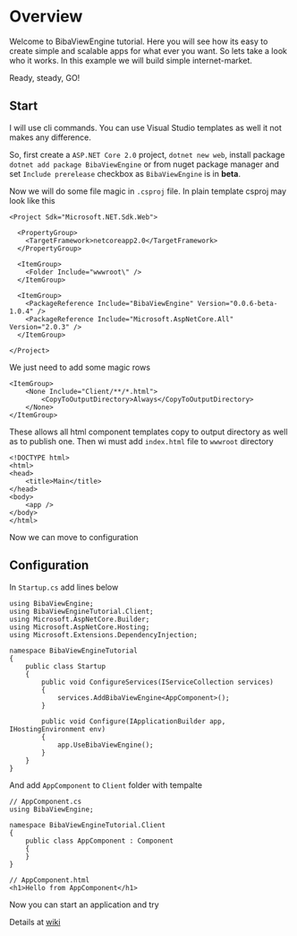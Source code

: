 ﻿# Overview

Welcome to BibaViewEngine tutorial. Here you will see how its easy to create simple
and scalable apps for what ever you want. So lets take a look who it works. In this 
example we will build simple internet-market.

Ready, steady, GO!

## Start

I will use cli commands. You can use Visual Studio templates as well it not makes any difference.

So, first create a `ASP.NET Core 2.0` project, `dotnet new web`, install package 
`dotnet add package BibaViewEngine` or from nuget package manager
and set `Include prerelease` checkbox as `BibaViewEngine` is in **beta**.

Now we will do some file magic in `.csproj` file. In plain template csproj may look like this

```
<Project Sdk="Microsoft.NET.Sdk.Web">

  <PropertyGroup>
    <TargetFramework>netcoreapp2.0</TargetFramework>
  </PropertyGroup>

  <ItemGroup>
    <Folder Include="wwwroot\" />
  </ItemGroup>

  <ItemGroup>
    <PackageReference Include="BibaViewEngine" Version="0.0.6-beta-1.0.4" />
    <PackageReference Include="Microsoft.AspNetCore.All" Version="2.0.3" />
  </ItemGroup>

</Project>

```

We just need to add some magic rows

```
<ItemGroup>
    <None Include="Client/**/*.html">
        <CopyToOutputDirectory>Always</CopyToOutputDirectory>
    </None>
</ItemGroup>
```

These allows all html component templates copy to output directory as well as to publish one.
Then wi must add `index.html` file to `wwwroot` directory

```
<!DOCTYPE html>
<html>
<head>
    <title>Main</title>
</head>
<body>
    <app />
</body>
</html>
```

Now we can move to configuration

## Configuration

In `Startup.cs` add lines below

```
using BibaViewEngine;
using BibaViewEngineTutorial.Client;
using Microsoft.AspNetCore.Builder;
using Microsoft.AspNetCore.Hosting;
using Microsoft.Extensions.DependencyInjection;

namespace BibaViewEngineTutorial
{
    public class Startup
    {
        public void ConfigureServices(IServiceCollection services)
        {
            services.AddBibaViewEngine<AppComponent>();
        }

        public void Configure(IApplicationBuilder app, IHostingEnvironment env)
        {
            app.UseBibaViewEngine();
        }
    }
}

```

And add `AppComponent` to `Client` folder with tempalte

```
// AppComponent.cs
using BibaViewEngine;

namespace BibaViewEngineTutorial.Client
{
    public class AppComponent : Component
    {
    }
}

// AppComponent.html
<h1>Hello from AppComponent</h1>
```

Now you can start an application and try

Details at [wiki](https://github.com/daviatorstorm/BibaViewEngine/wiki/App-Start)